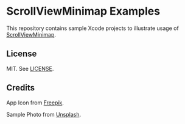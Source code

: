 # ScrollViewMinimap Examples

This repository contains sample Xcode projects to illustrate usage of [ScrollViewMinimap](https://github.com/nicoelayda/ScrollViewMinimap).

## License

MIT. See [LICENSE](https://github.com/nicoelayda/ScrollViewMinimap-Examples/blob/master/LICENSE).

## Credits

App Icon from [Freepik](https://www.freepik.com).

Sample Photo from [Unsplash](https://unsplash.com/photos/KwT8fAZq6fI).
